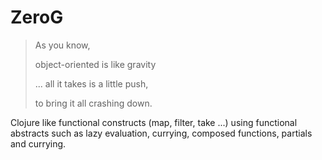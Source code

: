 # ZeroG

> As you know,
>
> object-oriented is like gravity
>
> ... all it takes is a little push,
>
> to bring it all crashing down.

Clojure like functional constructs (map, filter, take ...) using
functional abstracts such as lazy evaluation, currying, composed
functions, partials and currying.
